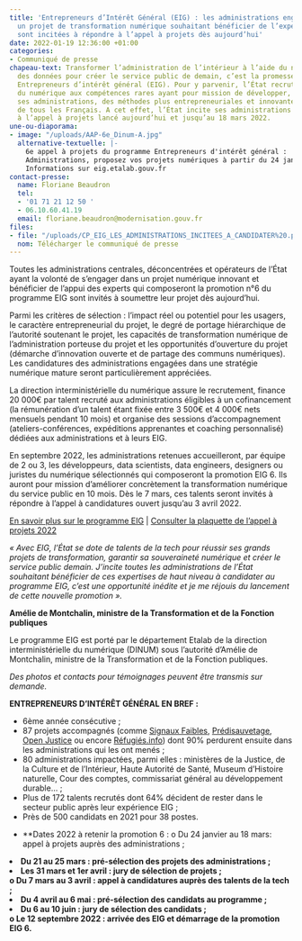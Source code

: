 ```yaml
---
title: 'Entrepreneurs d’Intérêt Général (EIG) : les administrations engagées dans
  un projet de transformation numérique souhaitant bénéficier de l’expertise des EIG
  sont incitées à répondre à l’appel à projets dès aujourd’hui'
date: 2022-01-19 12:36:00 +01:00
categories:
- Communiqué de presse
chapeau-text: Transformer l’administration de l’intérieur à l’aide du numérique et
  des données pour créer le service public de demain, c’est la promesse du programme
  Entrepreneurs d’intérêt général (EIG). Pour y parvenir, l’État recrute des talents
  du numérique aux compétences rares ayant pour mission de développer, au sein de
  ses administrations, des méthodes plus entrepreneuriales et innovantes au bénéfice
  de tous les Français. A cet effet, l’État incite ses administrations à répondre
  à l’appel à projets lancé aujourd’hui et jusqu’au 18 mars 2022.
une-ou-diaporama:
- image: "/uploads/AAP-6e_Dinum-A.jpg"
  alternative-textuelle: |-
    6e appel à projets du programme Entrepreneurs d'intérêt général :
    Administrations, proposez vos projets numériques à partir du 24 janvier.
    Informations sur eig.etalab.gouv.fr
contact-presse:
  name: Floriane Beaudron
  tel:
  - '01 71 21 12 50 '
  - 06.10.60.41.19
  email: floriane.beaudron@modernisation.gouv.fr
files:
- file: "/uploads/CP_EIG_LES_ADMINISTRATIONS_INCITEES_A_CANDIDATER%20.pdf"
  nom: Télécharger le communiqué de presse
---
```


Toutes les administrations centrales, déconcentrées et opérateurs de l’État ayant la volonté de s’engager dans un projet numérique innovant et bénéficier de l’appui des experts qui composeront la promotion n°6 du programme EIG sont invités à soumettre leur projet dès aujourd’hui. 

Parmi les critères de sélection : l’impact réel ou potentiel pour les usagers, le caractère entrepreneurial du projet, le degré de portage hiérarchique de l’autorité soutenant le projet, les capacités de transformation numérique de l’administration porteuse du projet et les opportunités d’ouverture du projet (démarche d’innovation ouverte et de partage des communs numériques). Les candidatures des administrations engagées dans une stratégie numérique mature seront particulièrement appréciées. 

La direction interministérielle du numérique assure le recrutement, finance 20 000€ par talent recruté aux administrations éligibles à un cofinancement (la rémunération d’un talent étant fixée entre 3 500€ et 4 000€ nets mensuels pendant 10 mois) et organise des sessions d’accompagnement (ateliers-conférences, expéditions apprenantes et coaching personnalisé) dédiées aux administrations et à leurs EIG.

En septembre 2022, les administrations retenues accueilleront, par équipe de 2 ou 3, les développeurs, data scientists, data engineers, designers ou juristes du numérique sélectionnés qui composeront la promotion EIG 6. Ils auront pour mission d’améliorer concrètement la transformation numérique du service public en 10 mois. Dès le 7 mars, ces talents seront invités à répondre à l’appel à candidatures ouvert jusqu’au 3 avril 2022.

[En savoir plus sur le programme EIG](https://eig.etalab.gouv.fr/) | [Consulter la plaquette de l’appel à projets 2022](https://eig.etalab.gouv.fr/participer/administrations/)

*« Avec EIG, l’État se dote de talents de la tech pour réussir ses grands projets de transformation, garantir sa souveraineté numérique et créer le service public demain. J’incite toutes les administrations de l’État souhaitant bénéficier de ces expertises de haut niveau à candidater au programme EIG, c’est une opportunité inédite et je me réjouis du lancement de cette nouvelle promotion ».*

**Amélie de Montchalin, ministre de la Transformation et de la Fonction publiques**

Le programme EIG est porté par le département Etalab de la direction interministérielle du numérique (DINUM) sous l’autorité d’Amélie de Montchalin, ministre de la Transformation et de la Fonction publiques. 

*Des photos et contacts pour témoignages peuvent être transmis sur demande.*

**ENTREPRENEURS D’INTÉRÊT GÉNÉRAL EN BREF :**

* 6ème année consécutive ;
* 87 projets accompagnés (comme [Signaux Faibles](https://eig.etalab.gouv.fr/defis/signaux-faibles/), [Prédisauvetage](https://eig.etalab.gouv.fr/defis/predisauvetage/), [Open Justice](https://eig.etalab.gouv.fr/defis/open-justice/) ou encore [Réfugiés.info](https://eig.etalab.gouv.fr/defis/karfur/)) dont 90% perdurent ensuite dans les administrations qui les ont menés ; 
* 80 administrations impactées, parmi elles : ministères de la Justice, de la Culture et de l’Intérieur, Haute Autorité de Santé, Museum d’Histoire naturelle, Cour des comptes, commissariat général au développement durable… ;
* Plus de 172 talents recrutés dont 64% décident de rester dans le secteur public après leur expérience EIG ;
* Près de 500 candidats en 2021 pour 38 postes.

- **Dates 2022 à retenir la promotion 6 :
o Du 24 janvier au 18 mars: appel à projets auprès des administrations ;
<li><b>Du 21 au 25 mars : pré-sélection des projets des administrations ; 
<li><b>Les 31 mars et 1er avril : jury de sélection de projets ;</b>
<br>o Du 7 mars au 3 avril : appel à candidatures auprès des talents de la tech ; 
<li><b>Du 4 avril au 6 mai : pré-sélection des candidats au programme ; 
<li><b>Du 6 au 10 juin : jury de sélection des candidats ;</b> 
<br>o Le 12 septembre 2022 : arrivée des EIG et démarrage de la promotion EIG 6.